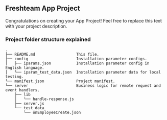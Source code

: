 ## Freshteam App Project

Congratulations on creating your App Project! Feel free to replace this text with your project description.

### Project folder structure explained

    .
    ├── README.md                  This file.
    ├── config                     Installation parameter configs.
    │   ├── iparams.json           Installation parameter config in English language.
    │   └── iparam_test_data.json  Installation parameter data for local testing.
    └── manifest.json              Project manifest.
    └── server                     Business logic for remote request and event handlers.
        ├── lib
        │   └── handle-response.js
        ├── server.js
        └── test_data
            └── onEmployeeCreate.json
